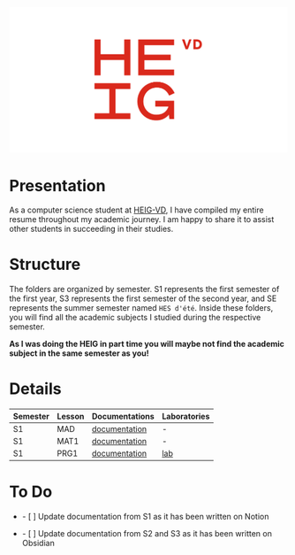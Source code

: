 ![HEIGVD](https://github.com/HEIGVD-Experience/docs/blob/main/_src/img/docs/HEIGVD.png)

# Presentation
As a computer science student at [HEIG-VD](https://heig-vd.ch), I have compiled my entire resume throughout my academic journey. I am happy to share it to assist other students in succeeding in their studies.

# Structure
The folders are organized by semester. S1 represents the first semester of the first year, S3 represents the first semester of the second year, and SE represents the summer semester named `HES d'été`. Inside these folders, you will find all the academic subjects I studied during the respective semester.


**As I was doing the HEIG in part time you will maybe not find the academic subject in the same semester as you!**

# Details

Semester | Lesson | Documentations | Laboratories
|----|----|----|----|
| S1 | MAD | [documentation](https://github.com/HEIGVD-Experience/docs/blob/main/S1/MAD/docs) | - |
| S1 | MAT1 | [documentation](https://github.com/HEIGVD-Experience/docs/blob/main/S1/MAT1/docs) | - |
| S1 | PRG1 | [documentation](https://github.com/HEIGVD-Experience/docs/blob/main/S1/PRG1/docs) | [lab](https://github.com/HEIGVD-Experience/PRG1-labs) |

# To Do
<ul><li>- [ ] Update documentation from S1 as it has been written on Notion</li></ul>
<ul><li>- [ ] Update documentation from S2 and S3 as it has been written on Obsidian</li></ul>